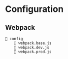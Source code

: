 # Configuration

## Webpack

```
📁 config
    📄 webpack.base.js
    📄 webpack.dev.js
    📄 webpack.prod.js
```
